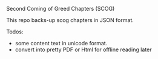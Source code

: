 Second Coming of Greed Chapters (SCOG) 

This repo backs-up scog chapters in JSON format.

Todos: 
- some content text in unicode format. 
- convert into pretty PDF or Html for offline reading later
